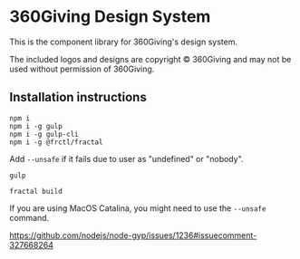 # 360Giving Design System

This is the component library for 360Giving's design system. 

The included logos and designs are copyright © 360Giving and may not be used without permission of 360Giving.

## Installation instructions 


```shell
npm i
npm i -g gulp
npm i -g gulp-cli
npm i -g @frctl/fractal
```

Add `--unsafe` if it fails due to user as "undefined" or "nobody".

```shell
gulp
```

```shell
fractal build
```

If you are using MacOS Catalina, you might need to use the `--unsafe` command. 

https://github.com/nodejs/node-gyp/issues/1236#issuecomment-327668264